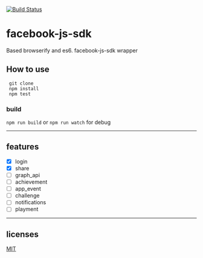 
  [![Build Status](https://travis-ci.org/Luncher/facebook-js-sdk.svg?branch=master)](https://travis-ci.org/Luncher/facebook-js-sdk)


# facebook-js-sdk

Based browserify and es6. facebook-js-sdk wrapper


## How to use

``` shell
 git clone
 npm install
 npm test
```

### build

 `npm run build` or `npm run watch` for debug

---

## features

- [x] login
- [x] share
- [ ] graph_api
- [ ] achievement
- [ ] app_event
- [ ] challenge
- [ ] notifications
- [ ] playment

---

## licenses

[MIT](https://opensource.org/licenses/MIT)
